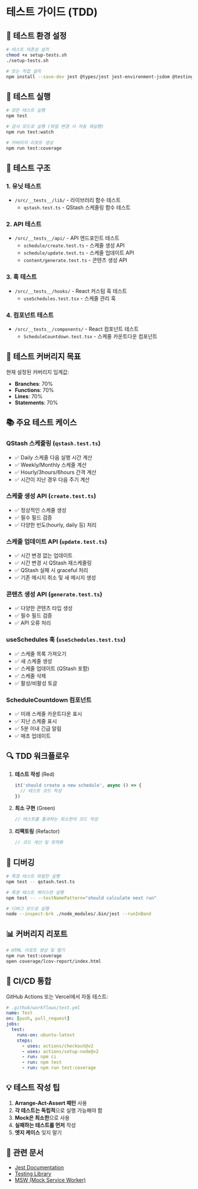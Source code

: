 # 테스트 가이드 (TDD)

## 🚀 테스트 환경 설정

```bash
# 테스트 의존성 설치
chmod +x setup-tests.sh
./setup-tests.sh

# 또는 직접 설치
npm install --save-dev jest @types/jest jest-environment-jsdom @testing-library/react @testing-library/jest-dom @testing-library/user-event msw whatwg-fetch
```

## 📝 테스트 실행

```bash
# 모든 테스트 실행
npm test

# 감시 모드로 실행 (파일 변경 시 자동 재실행)
npm run test:watch

# 커버리지 리포트 생성
npm run test:coverage
```

## 🎯 테스트 구조

### 1. **유닛 테스트**
- `/src/__tests__/lib/` - 라이브러리 함수 테스트
  - `qstash.test.ts` - QStash 스케줄링 함수 테스트

### 2. **API 테스트**
- `/src/__tests__/api/` - API 엔드포인트 테스트
  - `schedule/create.test.ts` - 스케줄 생성 API
  - `schedule/update.test.ts` - 스케줄 업데이트 API
  - `content/generate.test.ts` - 콘텐츠 생성 API

### 3. **훅 테스트**
- `/src/__tests__/hooks/` - React 커스텀 훅 테스트
  - `useSchedules.test.tsx` - 스케줄 관리 훅

### 4. **컴포넌트 테스트**
- `/src/__tests__/components/` - React 컴포넌트 테스트
  - `ScheduleCountdown.test.tsx` - 스케줄 카운트다운 컴포넌트

## 🔧 테스트 커버리지 목표

현재 설정된 커버리지 임계값:
- **Branches**: 70%
- **Functions**: 70%
- **Lines**: 70%
- **Statements**: 70%

## 📚 주요 테스트 케이스

### QStash 스케줄링 (`qstash.test.ts`)
- ✅ Daily 스케줄 다음 실행 시간 계산
- ✅ Weekly/Monthly 스케줄 계산
- ✅ Hourly/3hours/6hours 간격 계산
- ✅ 시간이 지난 경우 다음 주기 계산

### 스케줄 생성 API (`create.test.ts`)
- ✅ 정상적인 스케줄 생성
- ✅ 필수 필드 검증
- ✅ 다양한 빈도(hourly, daily 등) 처리

### 스케줄 업데이트 API (`update.test.ts`)
- ✅ 시간 변경 없는 업데이트
- ✅ 시간 변경 시 QStash 재스케줄링
- ✅ QStash 실패 시 graceful 처리
- ✅ 기존 메시지 취소 및 새 메시지 생성

### 콘텐츠 생성 API (`generate.test.ts`)
- ✅ 다양한 콘텐츠 타입 생성
- ✅ 필수 필드 검증
- ✅ API 오류 처리

### useSchedules 훅 (`useSchedules.test.tsx`)
- ✅ 스케줄 목록 가져오기
- ✅ 새 스케줄 생성
- ✅ 스케줄 업데이트 (QStash 포함)
- ✅ 스케줄 삭제
- ✅ 활성/비활성 토글

### ScheduleCountdown 컴포넌트
- ✅ 미래 스케줄 카운트다운 표시
- ✅ 지난 스케줄 표시
- ✅ 5분 이내 긴급 알림
- ✅ 매초 업데이트

## 🔍 TDD 워크플로우

1. **테스트 작성** (Red)
   ```typescript
   it('should create a new schedule', async () => {
     // 테스트 코드 작성
   })
   ```

2. **최소 구현** (Green)
   ```typescript
   // 테스트를 통과하는 최소한의 코드 작성
   ```

3. **리팩토링** (Refactor)
   ```typescript
   // 코드 개선 및 최적화
   ```

## 🐛 디버깅

```bash
# 특정 테스트 파일만 실행
npm test -- qstash.test.ts

# 특정 테스트 케이스만 실행
npm test -- --testNamePattern="should calculate next run"

# 디버그 모드로 실행
node --inspect-brk ./node_modules/.bin/jest --runInBand
```

## 📊 커버리지 리포트

```bash
# HTML 리포트 생성 및 열기
npm run test:coverage
open coverage/lcov-report/index.html
```

## 🚨 CI/CD 통합

GitHub Actions 또는 Vercel에서 자동 테스트:

```yaml
# .github/workflows/test.yml
name: Test
on: [push, pull_request]
jobs:
  test:
    runs-on: ubuntu-latest
    steps:
      - uses: actions/checkout@v2
      - uses: actions/setup-node@v2
      - run: npm ci
      - run: npm test
      - run: npm run test:coverage
```

## 💡 테스트 작성 팁

1. **Arrange-Act-Assert 패턴** 사용
2. **각 테스트는 독립적**으로 실행 가능해야 함
3. **Mock은 최소한**으로 사용
4. **실패하는 테스트를 먼저** 작성
5. **엣지 케이스** 잊지 말기

## 🔗 관련 문서

- [Jest Documentation](https://jestjs.io/)
- [Testing Library](https://testing-library.com/)
- [MSW (Mock Service Worker)](https://mswjs.io/)